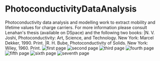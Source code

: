 # PhotoconductivityDataAnalysis
Photoconductivity data analysis and modelling work to extract mobility and lifetime values for charge carriers.
For more information please consult Lenahan's thesis (available on DSpace) and the following two books:
|N. V. Joshi, Photoconductivity: Art, Science, and Technology. New York: Marcel Dekker, 1990. Print.
|R. H. Bube, Photoconductivity of Solids. New York: Wiley, 1960. Print.
![first page](https://cloud.githubusercontent.com/assets/18652957/17258708/313ee0a4-5596-11e6-96a7-32700baedfc6.jpg)
![second page](https://cloud.githubusercontent.com/assets/18652957/17278921/1189606c-5736-11e6-9243-ac43bb7e89f2.jpg)
![third page](https://cloud.githubusercontent.com/assets/18652957/17278926/2bd2c22e-5736-11e6-8045-cc4a28b5ae9f.jpg)
![fourth page](https://cloud.githubusercontent.com/assets/18652957/17278927/326a5386-5736-11e6-9b37-acd79f7742bc.jpg)
![fifth page](https://cloud.githubusercontent.com/assets/18652957/17278929/39595200-5736-11e6-9718-b65902ec1f7d.jpg)
![sixth page](https://cloud.githubusercontent.com/assets/18652957/17278931/40c858b0-5736-11e6-9bf0-abe79a7ed130.jpg)
![seventh page](https://cloud.githubusercontent.com/assets/18652957/17278933/469fa720-5736-11e6-9aec-0e48290284d2.jpg)
